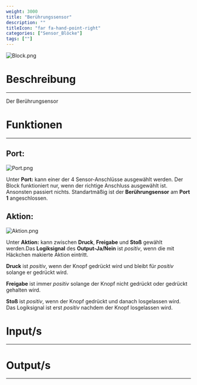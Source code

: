 ```yaml
---
weight: 3000
title: "Berührungssensor"
description: ""
titleIcon: "far fa-hand-point-right"
categories: ["Sensor_Blöcke"]
tags: [""]
---
```


![Block.png](/images/nxt-images/Kapitel%203%20Sensoren/3.1%20Ber%C3%BChrungssensor/Block.png)

# Beschreibung
---

Der Berührungsensor 

# Funktionen
---

## Port:

![Port.png](/images/nxt-images/Kapitel%203%20Sensoren/3.1%20Ber%C3%BChrungssensor/Port.png)

Unter **Port:** kann einer der 4 Sensor-Anschlüsse ausgewählt werden. Der Block funktioniert nur, wenn der richtige Anschluss ausgewählt ist. Ansonsten passiert nichts. Standartmäßig ist der **Berührungsensor** am **Port 1** angeschlossen.

## Aktion:

![Aktion.png](/images/nxt-images/Kapitel%203%20Sensoren/3.1%20Ber%C3%BChrungssensor/Aktion.png)

Unter **Aktion:** kann zwischen **Druck**, **Freigabe** und **Stoß** gewählt werden.Das **Logiksignal** des **Output-Ja/Nein** ist *positiv*, wenn die mit Häckchen makierte Aktion eintritt.

**Druck** ist *positiv*, wenn der Knopf gedrückt wird und bleibt für *positiv* solange er gedrückt wird.

**Freigabe** ist immer *positiv* solange der Knopf nicht gedrückt oder gedrückt gehalten wird.

**Stoß** ist *positiv*, wenn der Knopf gedrückt und danach losgelassen wird. Das Logiksignal ist erst *positiv* nachdem der Knopf losgelassen wird.

# Input/s
---

# Output/s
---
